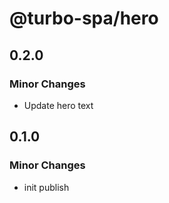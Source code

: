 # @turbo-spa/hero

## 0.2.0

### Minor Changes

- Update hero text

## 0.1.0

### Minor Changes

- init publish
